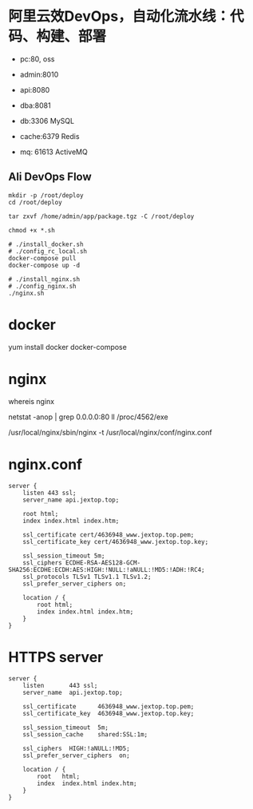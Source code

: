 # 阿里云效DevOps，自动化流水线：代码、构建、部署

- pc:80, oss
- admin:8010
- api:8080

- dba:8081
- db:3306 MySQL
- cache:6379 Redis
- mq: 61613 ActiveMQ

## Ali DevOps Flow
```
mkdir -p /root/deploy
cd /root/deploy

tar zxvf /home/admin/app/package.tgz -C /root/deploy

chmod +x *.sh

# ./install_docker.sh
# ./config_rc_local.sh
docker-compose pull
docker-compose up -d

# ./install_nginx.sh
# ./config_nginx.sh
./nginx.sh
```

# docker

yum install docker docker-compose

# nginx

whereis nginx

netstat -anop | grep 0.0.0.0:80
ll  /proc/4562/exe

/usr/local/nginx/sbin/nginx -t
/usr/local/nginx/conf/nginx.conf

# nginx.conf
```
server {
	listen 443 ssl;
	server_name api.jextop.top;

	root html;
	index index.html index.htm;

	ssl_certificate cert/4636948_www.jextop.top.pem;
	ssl_certificate_key cert/4636948_www.jextop.top.key;

	ssl_session_timeout 5m;
	ssl_ciphers ECDHE-RSA-AES128-GCM-SHA256:ECDHE:ECDH:AES:HIGH:!NULL:!aNULL:!MD5:!ADH:!RC4;
	ssl_protocols TLSv1 TLSv1.1 TLSv1.2;
	ssl_prefer_server_ciphers on;

	location / {
		root html;
		index index.html index.htm;
    }
}
```

# HTTPS server
```
server {
    listen       443 ssl;
    server_name  api.jextop.top;

    ssl_certificate      4636948_www.jextop.top.pem;
    ssl_certificate_key  4636948_www.jextop.top.key;

    ssl_session_timeout  5m;
    ssl_session_cache    shared:SSL:1m;

    ssl_ciphers  HIGH:!aNULL:!MD5;
    ssl_prefer_server_ciphers  on;

    location / {
        root   html;
        index  index.html index.htm;
    }
}
```
